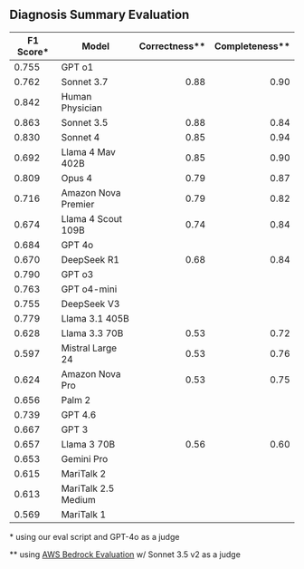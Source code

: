 ## Diagnosis Summary Evaluation

| F1 Score* | Model                | Correctness**  | Completeness**  |
|-----------|----------------------|---------------:|----------------:|
| 0.755     | GPT o1               |
| 0.762     | Sonnet 3.7           | 0.88          | 0.90
| 0.842     | Human Physician      |
| 0.863     | Sonnet 3.5           | 0.88          | 0.84
| 0.830     | Sonnet 4             | 0.85          | 0.94
| 0.692     | Llama 4 Mav 402B     | 0.85          | 0.90
| 0.809     | Opus 4               | 0.79          | 0.87
| 0.716     | Amazon Nova Premier  | 0.79          | 0.82
| 0.674     | Llama 4 Scout 109B   | 0.74          | 0.84
| 0.684     | GPT 4o               |
| 0.670     | DeepSeek R1          | 0.68          | 0.84
| 0.790     | GPT o3               |
| 0.763     | GPT o4-mini          |
| 0.755     | DeepSeek V3          |
| 0.779     | Llama 3.1 405B       |
| 0.628     | Llama 3.3 70B        | 0.53          | 0.72
| 0.597     | Mistral Large 24     | 0.53          | 0.76
| 0.624     | Amazon Nova Pro      | 0.53          | 0.75
| 0.656     | Palm 2               |
| 0.739     | GPT 4.6              |
| 0.667     | GPT 3                |
| 0.657     | Llama 3 70B          | 0.56          | 0.60
| 0.653     | Gemini Pro           |
| 0.615     | MariTalk 2           |
| 0.613     | MariTalk 2.5 Medium  |
| 0.569     | MariTalk 1           |

\*  using our eval script and GPT-4o as a judge

\** using [AWS Bedrock Evaluation](https://docs.aws.amazon.com/bedrock/latest/userguide/evaluation.html) w/ Sonnet 3.5 v2 as a judge

